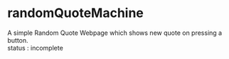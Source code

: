 # randomQuoteMachine
A simple Random Quote Webpage which shows new quote on pressing a button.
 <br>
 status : incomplete
 <br>
 
